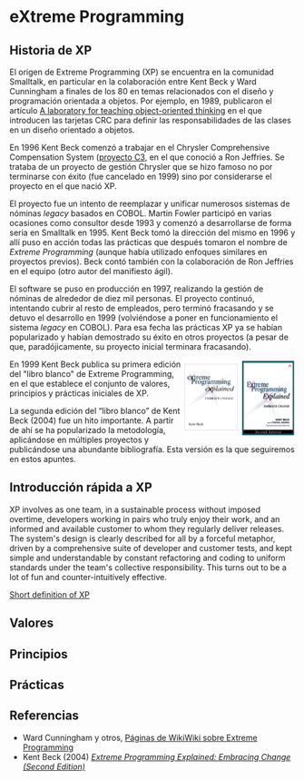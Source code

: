 # eXtreme Programming #

## Historia de XP ##

El origen de Extreme Programming (XP) se encuentra en la comunidad
Smalltalk, en particular en la colaboración entre Kent Beck y Ward
Cunningham a finales de los 80 en temas relacionados con el diseño y
programación orientada a objetos. Por ejemplo, en 1989, publicaron el
artículo [A laboratory for teaching object-oriented
thinking](https://citeseerx.ist.psu.edu/viewdoc/summary?doi=10.1.1.129.4074)
en el que introducen las tarjetas CRC para definir las
responsabilidades de las clases en un diseño orientado a objetos.

En 1996 Kent Beck comenzó a trabajar en el Chrysler Comprehensive
Compensation System ([proyecto C3](https://www.martinfowler.com/bliki/C3.html), en el que conoció a
Ron Jeffries. Se trataba de un proyecto de gestión Chrysler que se
hizo famoso no por terminarse con éxito (fue cancelado en 1999) sino
por considerarse el proyecto en el que nació XP.

El proyecto fue un intento de reemplazar y unificar numerosos sistemas
de nóminas _legacy_ basados en COBOL. Martin Fowler participó en
varias ocasiones como consultor desde 1993 y comenzó a desarrollarse
de forma seria en Smalltalk en 1995. Kent Beck tomó la dirección
del mismo en 1996 y allí puso en acción todas las prácticas que
después tomaron el nombre de _Extreme Programming_ (aunque había
utilizado enfoques similares en proyectos previos). Beck contó también
con la colaboración de Ron Jeffries en el equipo (otro autor del
manifiesto ágil).
  
El software se puso en producción en 1997, realizando la gestión de
nóminas de alrededor de diez mil personas. El proyecto continuó,
intentando cubrir al resto de empleados, pero terminó fracasando y se
detuvo el desarrollo en 1999 (volviéndose a poner en funcionamiento el
sistema _legacy_ en COBOL). Para esa fecha las prácticas XP ya se
habían popularizado y habían demostrado su éxito en otros proyectos (a
pesar de que, paradójicamente, su proyecto inicial terminara
fracasando).

<img src="imagenes/xp-books.png" width="200px" align="right"/>

En 1999 Kent Beck publica su primera edición del "libro blanco" de
Extreme Programming, en el que establece el conjunto de valores,
principios y prácticas iniciales de XP.

La segunda edición del “libro blanco” de Kent Beck (2004) fue un hito
importante. A partir de ahí se ha popularizado la metodología,
aplicándose en múltiples proyectos y publicándose una abundante
bibliografía. Esta versión es la que seguiremos en estos apuntes.


## Introducción rápida a XP ##

XP involves as one team, in a sustainable process without imposed
overtime, developers working in pairs who truly enjoy their work, and
an informed and available customer to whom they regularly deliver
releases. The system's design is clearly described for all by a
forceful metaphor, driven by a comprehensive suite of developer and
customer tests, and kept simple and understandable by constant
refactoring and coding to uniform standards under the team's
collective responsibility. This turns out to be a lot of fun and
counter-intuitively effective. 

[Short definition of XP](https://web.archive.org/web/20160709051640/http://c2.com/cgi/wiki?ShortDefinitionOfXp)

## Valores ##

## Principios ##

## Prácticas ##

## Referencias ##

- Ward Cunningham y otros, [Páginas de WikiWiki sobre Extreme Programming](http://wiki.c2.com/?ExtremeProgrammingRoadmap)
- Kent Beck (2004) [_Extreme Programming Explained: Embracing Change (Second
  Edition)_](https://learning.oreilly.com/library/view/extreme-programming-explained/0321278658/)
